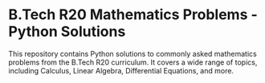 # B.Tech R20 Mathematics Problems - Python Solutions

This repository contains Python solutions to commonly asked mathematics problems from the B.Tech R20 curriculum. It covers a wide range of topics, including Calculus, Linear Algebra, Differential Equations, and more.
